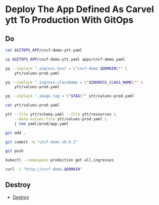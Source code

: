 # Deploy The App Defined As Carvel ytt To Production With GitOps

## Do

```bash
cat $GITOPS_APP/cncf-demo-ytt.yaml

cp $GITOPS_APP/cncf-demo-ytt.yaml apps/cncf-demo.yaml

yq --inplace ".ingress.host = \"cncf-demo.$DOMAIN\"" \
    ytt/values-prod.yaml

yq --inplace ".ingress.className = \"$INGRESS_CLASS_NAME\"" \
    ytt/values-prod.yaml

yq --inplace ".image.tag = \"$TAG\"" ytt/values-prod.yaml

cat ytt/values-prod.yaml

ytt --file ytt/schema.yaml --file ytt/resources \
    --data-values-file ytt/values-prod.yaml \
    | tee yaml/prod/app.yaml

git add .

git commit -m "cncf-demo v0.0.1"

git push

kubectl --namespace production get all,ingresses

curl -i "http://cncf-demo.$DOMAIN"
```

## Destroy

* [Destroy](../destroy/rejekts-paris-production.md)
